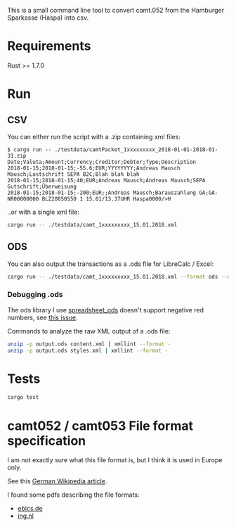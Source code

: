 This is a small command line tool to convert camt.052 from the Hamburger Sparkasse (Haspa) into csv.

# Requirements

Rust >= 1.7.0

# Run

## CSV

You can either run the script with a .zip containing xml files:

```shell-session
$ cargo run -- ./testdata/camtPacket_1xxxxxxxxx_2018-01-01-2018-01-31.zip
Date;Valuta;Amount;Currency;Creditor;Debtor;Type;Description
2018-01-15;2018-01-15;-55.6;EUR;YYYYYYYY;Andreas Mausch Mausch;Lastschrift SEPA B2C;Blah blah blah
2018-01-15;2018-01-15;40;EUR;Andreas Mausch;Andreas Mausch;SEPA Gutschrift;Überweisung
2018-01-15;2018-01-15;-200;EUR;;Andreas Mausch;Barauszahlung GA;GA-NR00000000 BLZ20050550 1 15.01/13.37UHR Haspa0000/>H
```

..or with a single xml file:

```bash
cargo run -- ./testdata/camt_1xxxxxxxxx_15.01.2018.xml
```

## ODS

You can also output the transactions as a .ods file for LibreCalc / Excel:

```bash
cargo run -- ./testdata/camt_1xxxxxxxxx_15.01.2018.xml --format ods --output testdata/output.ods
```

### Debugging .ods

The ods library I use [spreadsheet_ods](https://docs.rs/spreadsheet-ods/latest/spreadsheet_ods/)
doesn't support negative red numbers, see
[this issue](https://github.com/thscharler/spreadsheet-ods/issues/34).

Commands to analyze the raw XML output of a .ods file:

```bash
unzip -p output.ods content.xml | xmllint --format -
unzip -p output.ods styles.xml | xmllint --format -
```

# Tests

```bash
cargo test
```

# camt052 / camt053 File format specification

I am not exactly sure what this file format is, but I think it is used in Europe only.

See this [German Wikipedia article](https://de.wikipedia.org/wiki/Camt-Format).

I found some pdfs describing the file formats:

- [ebics.de](https://www.ebics.de/de/datenformate)
- [ing.nl](https://www.ing.nl/media/ING%20Format%20Description%20CAMT052%20CAMT053%20-%20NL%20v4.0_tcm162-110479.pdf)

